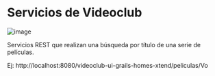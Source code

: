 # Servicios de Videoclub

![image](https://cloud.githubusercontent.com/assets/4549002/17750306/2905c3ba-6498-11e6-9593-5676ae43fc51.png)

Servicios REST que realizan una búsqueda por título de una serie de películas.

Ej: http://localhost:8080/videoclub-ui-grails-homes-xtend/peliculas/Vo
